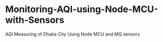 # Monitoring-AQI-using-Node-MCU-with-Sensors
AQI Measuring of Dhaka City Using Node MCU and MQ sensors
